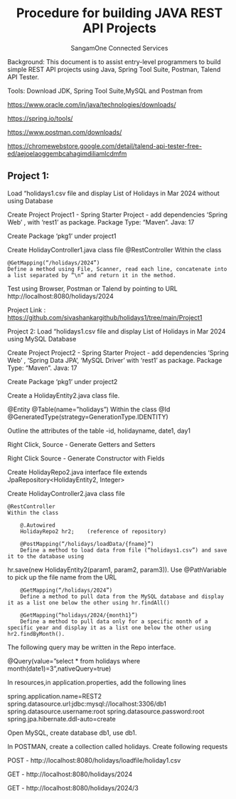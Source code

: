 <h1 align="center">Procedure for building JAVA REST API Projects</h1>
<p align="center">SangamOne Connected Services</p>
Background:  This document is to assist entry-level programmers to build simple REST API projects using Java, Spring Tool Suite, Postman, Talend API Tester.

Tools: Download JDK, Spring Tool Suite,MySQL and Postman from

https://www.oracle.com/in/java/technologies/downloads/

https://spring.io/tools/

https://www.postman.com/downloads/

https://chromewebstore.google.com/detail/talend-api-tester-free-ed/aejoelaoggembcahagimdiliamlcdmfm

<h2>Project 1:</h2>

Load “holidays1.csv file and display List of Holidays in Mar 2024 without using Database

Create Project Project1 - Spring Starter Project - add dependencies ‘Spring Web’ , with ‘rest1’ as package.  Package Type: “Maven”.  Java: 17

Create Package ‘pkg1’ under project1

Create HolidayController1.java class file
@RestController
Within the class

	@GetMapping(“/holidays/2024”)
	Define a method using File, Scanner, read each line, concatenate into a list separated by “\n” and return it in the method.
Test using Browser, Postman or Talend by pointing to URL http://localhost:8080/holidays/2024

Project Link : https://github.com/sivashankargithub/holidays1/tree/main/Project1

Project 2:  Load “holidays1.csv file and display List of Holidays in Mar 2024 using MySQL Database
  
Create Project Project2 - Spring Starter Project - add dependencies ‘Spring Web’ , ‘Spring Data JPA’, ‘MySQL Driver’ with ‘rest1’ as package.  Package Type: “Maven”.  Java: 17

Create Package ‘pkg1’ under project2

Create a HolidayEntity2.java class file. 

@Entity
@Table(name=”holidays”) 
Within the class
	@Id
	@GeneratedType(strategy=GenerationType.IDENTITY)
 
Outline the attributes of the table -id, holidayname, date1, day1

Right Click, Source - Generate Getters and Setters

Right Click Source - Generate Constructor with Fields

Create HolidayRepo2.java interface file extends JpaRepository<HolidayEntity2, Integer>

Create HolidayController2.java class file

	@RestController
	Within the class
 
		@.Autowired
		HolidayRepo2 hr2;    (reference of repository)

		@PostMapping(“/holidays/loadData/{fname}”)
		Define a method to load data from file (“holidays1.csv”) and save it to the database using
  
hr.save(new HolidayEntity2(param1, param2, param3)). Use @PathVariable to pick up the file name from the URL

		@GetMapping(“/holidays/2024”)
		Define a method to pull data from the MySQL database and display it as a list one below the other using hr.findAll()

		@GetMapping(“holidays/2024/{month1}”)
		Define a method to pull data only for a specific month of a specific year and display it as a list one below the other using hr2.findByMonth(). 
  
The following query may be written in the Repo interface.

@Query(value=”select * from holidays where month(date1)=3”,nativeQuery=true)

In resources,in application.properties, add the following lines

spring.application.name=REST2
spring.datasource.url:jdbc:mysql://localhost:3306/db1
spring.datasource.username:root
spring.datasource.password:root
spring.jpa.hibernate.ddl-auto=create

Open MySQL, create database db1,  use db1.

In POSTMAN, create a collection called holidays. Create following requests

POST - http://localhost:8080/holidays/loadfile/holiday1.csv

GET - http://localhost:8080/holidays/2024

GET - http://localhost:8080/holidays/2024/3
